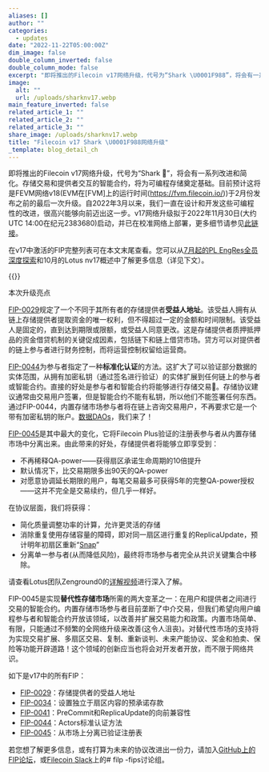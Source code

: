 ```yaml
---
aliases: []
author: ""
categories:
  - updates
date: "2022-11-22T05:00:00Z"
dim_image: false
double_column_inverted: false
double_column_mode: false
excerpt: "即将推出的Filecoin v17网络升级，代号为“Shark \U0001F988”，将会有一系列改进和简化。存储交易和提供者交互的智能合约，将为可编程存储奠定基础。"
image:
  alt: ""
  url: /uploads/sharknv17.webp
main_feature_inverted: false
related_article_1: ""
related_article_2: ""
related_article_3: ""
share_image: /uploads/sharknv17.webp
title: "Filecoin v17 Shark \U0001F988网络升级"
_template: blog_detail_ch
---
```


即将推出的Filecoin v17网络升级，代号为“Shark 🦈”，将会有一系列改进和简化。存储交易和提供者交互的智能合约，将为可编程存储奠定基础。目前预计这将是FEVM网络v18(EVM在[FVM]上的运行时间(https://fvm.filecoin.io/))于2月份发布之前的最后一次升级。自2022年3月以来，我们一直在设计和开发这些可编程性的改进，很高兴能够向前迈出这一步。v17网络升级拟于2022年11月30日(大约UTC 14:00在纪元2383680)启动，并已在校准网络上部署，更多细节请参见[此链接](https://github.com/filecoin-project/community/discussions/74?sort=top#discussioncomment-3825422)。

在v17中激活的FIP完整列表可在本文末尾查看。您可以从[7月起的PL EngRes全员深度探索](https://www.youtube.com/watch?v=oQTPUE4MN_4&list=PLhuBigpl7lqtkWt7koiW6SvQKzT_O4bvY&index=13)和10月的Lotus nv17概述中了解更多信息（详见下文）。

{{<youtube id="10TVAH_bseY" title="Introducing Shark - Filecoin Network Version 17" >}}

本次升级亮点

[FIP-0029](https://github.com/filecoin-project/FIPs/blob/master/FIPS/fip-0029.md)规定了一个不同于其所有者的存储提供者**受益人地址**。该受益人拥有从链上存储提供者提取资金的唯一权利，但不得超过一定的金额和时间限制。该受益人是固定的，直到达到期限或限额，或受益人同意更改。这是存储提供者质押抵押品的资金借贷机制的关键促成因素，包括链下和链上借贷市场。贷方可以对提供者的链上参与者进行财务控制，而将运营控制权留给运营商。

[FIP-0044](https://github.com/filecoin-project/FIPs/blob/master/FIPS/fip-0044.md)为参与者指定了一种**标准化认证**的方法。这扩大了可以验证部分数据的实体范围，从拥有加密私钥（通过签名进行验证）的实体扩展到任何链上的参与者或智能合约。直接的好处是参与者和智能合约将能够进行存储交易🎉。存储协议建议通常由交易用户签署，但是智能合约不能有私钥，所以他们不能签署任何东西。通过FIP-0044，内置存储市场参与者将在链上咨询交易用户，不再要求它是一个带有加密私钥的账户。[数据DAOs](https://filecoin.io/blog/posts/the-future-of-datadaos/)，我们来了！

[FIP-0045](https://github.com/filecoin-project/FIPs/blob/master/FIPS/fip-0045.md)是其中最大的变化，它将Filecoin Plus验证的注册表参与者从内置存储市场中分离出来。由此带来的好处，存储提供者将能够立即享受到：

- 不再稀释QA-power——获得扇区承诺生命周期的10倍提升
- 默认情况下，比交易期限多出90天的QA-power
- 对愿意协调延长期限的用户，每笔交易最多可获得5年的完整QA-power授权——这并不完全是交易续约，但几乎一样好。

在协议层面，我们将获得：

- 简化质量调整功率的计算，允许更灵活的存储
- 消除重复使用存储容量的障碍，即对同一扇区进行重复的ReplicaUpdate，预计明年初扇区重新“[Snap](https://www.youtube.com/watch?v=YIYfKlt2NhE&t=1s)”
- 分离单一参与者(从而降低风险)，最终将市场参与者完全从共识关键集合中移除。

请查看Lotus团队Zenground0的[详解视频](https://www.youtube.com/watch?v=4UaFN-w_OzM)进行深入了解。

FIP-0045是实现**替代性存储市场**所需的两大变革之一：在用户和提供者之间进行交易的智能合约。内置存储市场参与者目前垄断了中介交易，但我们希望向用户编程参与者和智能合约开放该领域，以改善并扩展交易能力和政策。内置市场简单、有限，只能通过不频繁的全网络升级来改善(这令人沮丧)。对替代性市场的支持将为实现交易扩展、多扇区交易、复制、重新谈判、未来产能协议、奖金和拍卖、保险等功能开辟道路！这个领域的创新应当也将会对开发者开放，而不限于网络共识。

如下是v17中的所有FIP：

- [FIP-0029](https://github.com/filecoin-project/FIPs/blob/master/FIPS/fip-0029.md)：存储提供者的受益人地址
- [FIP-0034](https://github.com/filecoin-project/FIPs/blob/master/FIPS/fip-0034.md)：设置独立于扇区内容的预承诺存款
- [FIP-0041](https://github.com/filecoin-project/FIPs/blob/master/FIPS/fip-0041.md)：PreCommit和ReplicaUpdate的向前兼容性
- [FIP-0044](https://github.com/filecoin-project/FIPs/blob/master/FIPS/fip-0044.md)：Actors标准认证方法
- [FIP-0045](https://github.com/filecoin-project/FIPs/blob/master/FIPS/fip-0045.md)：从市场上分离已验证注册表

若您想了解更多信息，或有打算为未来的协议改进出一份力，请加入[GitHub上的FIP论坛](https://github.com/filecoin-project/FIPs/discussions)，或[Filecoin Slack](http://filecoin.io/slack)上的# filp -fips讨论组。
